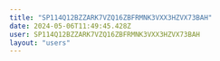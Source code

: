 ```yaml
---
title: "SP114Q12BZZARK7VZQ16ZBFRMNK3VXX3HZVX73BAH"
date: 2024-05-06T11:49:45.428Z
user: SP114Q12BZZARK7VZQ16ZBFRMNK3VXX3HZVX73BAH
layout: "users"
---
```

    